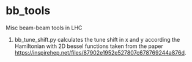 # bb_tools
Misc beam-beam tools in LHC


1. bb_tune_shift.py calculates the tune shift in x and y according the Hamiltonian with 2D bessel functions taken from the paper https://inspirehep.net/files/87902e1952e527807c678769244a876d. 
 
